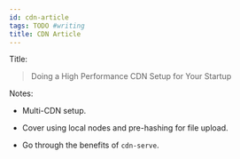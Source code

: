 ```yaml
---
id: cdn-article
tags: TODO #writing
title: CDN Article
---
```


Title:

> Doing a High Performance CDN Setup for Your Startup

Notes:

* Multi-CDN setup.

* Cover using local nodes and pre-hashing for file upload.

* Go through the benefits of `cdn-serve`.
